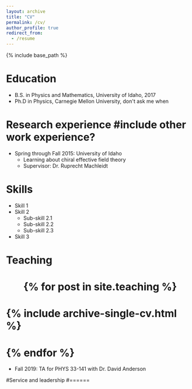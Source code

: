 ```yaml
---
layout: archive
title: "CV"
permalink: /cv/
author_profile: true
redirect_from:
  - /resume
---
```


{% include base_path %}

Education
======
* B.S. in Physics and Mathematics, University of Idaho, 2017
* Ph.D in Physics, Carnegie Mellon University, don't ask me when

Research experience #include other work experience?
======
* Spring through Fall 2015: University of Idaho
  * Learning about chiral effective field theory
  * Supervisor: Dr. Ruprecht Machleidt
  
Skills
======
* Skill 1
* Skill 2
  * Sub-skill 2.1
  * Sub-skill 2.2
  * Sub-skill 2.3
* Skill 3
  
Teaching
======
#  <ul>{% for post in site.teaching %}
#    {% include archive-single-cv.html %}
#  {% endfor %}</ul>
* Fall 2019: TA for PHYS 33-141 with Dr. David Anderson


#Service and leadership
#======

